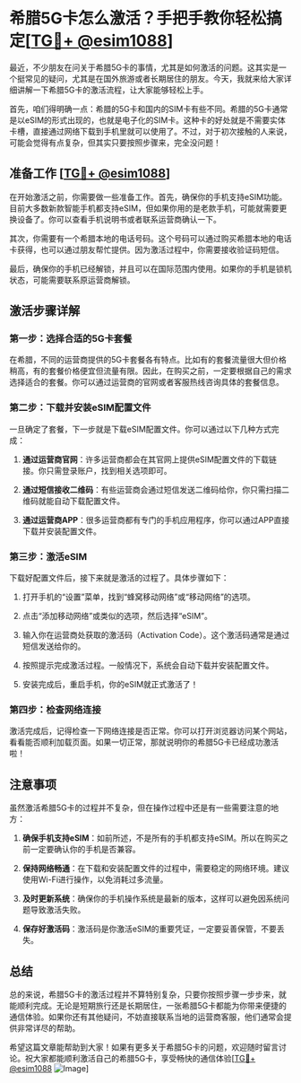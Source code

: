 # 希腊5G卡怎么激活？手把手教你轻松搞定[[TG💪+ @esim1088](https://t.me/s/esim1088)]

最近，不少朋友在问关于希腊5G卡的事情，尤其是如何激活的问题。这其实是一个挺常见的疑问，尤其是在国外旅游或者长期居住的朋友。今天，我就来给大家详细讲解一下希腊5G卡的激活流程，让大家能够轻松上手。

首先，咱们得明确一点：希腊的5G卡和国内的SIM卡有些不同。希腊的5G卡通常是以eSIM的形式出现的，也就是电子化的SIM卡。这种卡的好处就是不需要实体卡槽，直接通过网络下载到手机里就可以使用了。不过，对于初次接触的人来说，可能会觉得有点复杂，但其实只要按照步骤来，完全没问题！

## 准备工作 [[TG💪+ @esim1088](https://t.me/s/esim1088)]

在开始激活之前，你需要做一些准备工作。首先，确保你的手机支持eSIM功能。目前大多数新款智能手机都支持eSIM，但如果你用的是老款手机，可能就需要更换设备了。你可以查看手机说明书或者联系运营商确认一下。

其次，你需要有一个希腊本地的电话号码。这个号码可以通过购买希腊本地的电话卡获得，也可以通过朋友帮忙提供。因为激活过程中，你需要接收验证码短信。

最后，确保你的手机已经解锁，并且可以在国际范围内使用。如果你的手机是锁机状态，可能需要联系原运营商解锁。

## 激活步骤详解

### 第一步：选择合适的5G卡套餐

在希腊，不同的运营商提供的5G卡套餐各有特点。比如有的套餐流量很大但价格稍高，有的套餐价格便宜但流量有限。因此，在购买之前，一定要根据自己的需求选择适合的套餐。你可以通过运营商的官网或者客服热线咨询具体的套餐信息。

### 第二步：下载并安装eSIM配置文件

一旦确定了套餐，下一步就是下载eSIM配置文件。你可以通过以下几种方式完成：

1. **通过运营商官网**：许多运营商都会在其官网上提供eSIM配置文件的下载链接。你只需登录账户，找到相关选项即可。
   
2. **通过短信接收二维码**：有些运营商会通过短信发送二维码给你，你只需扫描二维码就能自动下载配置文件。

3. **通过运营商APP**：很多运营商都有专门的手机应用程序，你可以通过APP直接下载并安装配置文件。

### 第三步：激活eSIM

下载好配置文件后，接下来就是激活的过程了。具体步骤如下：

1. 打开手机的“设置”菜单，找到“蜂窝移动网络”或“移动网络”的选项。
   
2. 点击“添加移动网络”或类似的选项，然后选择“eSIM”。

3. 输入你在运营商处获取的激活码（Activation Code）。这个激活码通常是通过短信发送给你的。

4. 按照提示完成激活过程。一般情况下，系统会自动下载并安装配置文件。

5. 安装完成后，重启手机，你的eSIM就正式激活了！

### 第四步：检查网络连接

激活完成后，记得检查一下网络连接是否正常。你可以打开浏览器访问某个网站，看看能否顺利加载页面。如果一切正常，那就说明你的希腊5G卡已经成功激活啦！

## 注意事项

虽然激活希腊5G卡的过程并不复杂，但在操作过程中还是有一些需要注意的地方：

1. **确保手机支持eSIM**：如前所述，不是所有的手机都支持eSIM。所以在购买之前一定要确认你的手机是否兼容。

2. **保持网络畅通**：在下载和安装配置文件的过程中，需要稳定的网络环境。建议使用Wi-Fi进行操作，以免消耗过多流量。

3. **及时更新系统**：确保你的手机操作系统是最新的版本，这样可以避免因系统问题导致激活失败。

4. **保存好激活码**：激活码是你激活eSIM的重要凭证，一定要妥善保管，不要丢失。

## 总结

总的来说，希腊5G卡的激活过程并不算特别复杂，只要你按照步骤一步步来，就能顺利完成。无论是短期旅行还是长期居住，一张希腊5G卡都能为你带来便捷的通信体验。如果你还有其他疑问，不妨直接联系当地的运营商客服，他们通常会提供非常详尽的帮助。

希望这篇文章能帮助到大家！如果有更多关于希腊5G卡的问题，欢迎随时留言讨论。祝大家都能顺利激活自己的希腊5G卡，享受畅快的通信体验[[TG💪+ @esim1088](https://t.me/s/esim1088) ![Image](https://i.postimg.cc/4NQfJmqS/Snipaste-2025-05-13-00-14-12.png)]